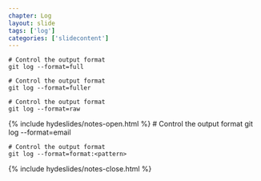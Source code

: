 ```yaml
---
chapter: Log
layout: slide
tags: ['log']
categories: ['slidecontent']
---
```


	# Control the output format
	git log --format=full

	# Control the output format
	git log --format=fuller

	# Control the output format
	git log --format=raw

{% include hydeslides/notes-open.html %}
	# Control the output format
	git log --format=email

	# Control the output format
	git log --format=format:<pattern>
{% include hydeslides/notes-close.html %}